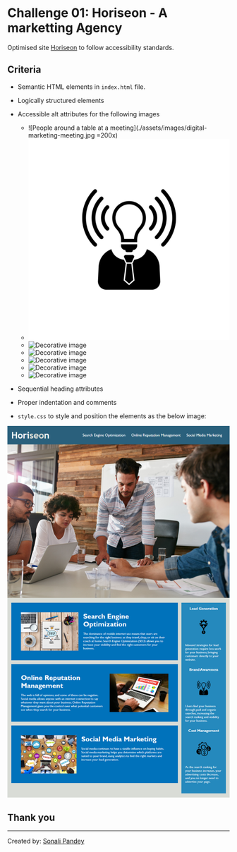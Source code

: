 # Challenge 01: Horiseon - A marketting Agency

Optimised site [Horiseon](https://sonali-pandey.github.io/Horiseon/) to follow accessibility standards.

## Criteria

* Semantic HTML elements in `index.html` file.

* Logically structured elements

* Accessible alt attributes for the following images

    * ![People around a table at a meeting](./assets/images/digital-marketing-meeting.jpg =200x)
    * ![Decorative image](./assets/images/brand-awareness.png)
    * ![Decorative image](./assets/images/cost-management.png=200x)
    * ![Decorative image](./assets/images/lead-generation.png=200x)
    * ![Decorative image](./assets/images/online-reputation-management.jpg=200x)
    * ![Decorative image](./assets/images/search-engine-optimization.jpg=200x)
    * ![Decorative image](./assets/images/social-media-marketting.jpg=200x)


* Sequential heading attributes

* Proper indentation and comments

* `style.css` to style and position the elements as the below image:


![A webpage with main header displaying marketting agency name and navigation links, hero section with a marketting meeting image, content of the site below the meeting picture and benefits for the customer at the right side of the content](./assets/images/Horiseon-mockup.png)


## Thank you
---
Created by: [Sonali Pandey](github.com/sonali-pandey)

